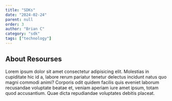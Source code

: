 ```yaml
---
title: "SDKs"
date: "2024-02-24"
parent: null
order: 3
author: "Brian C"
category: "sdk"
tags: ["technology"]
---
```


## About Resourses

Lorem ipsum dolor sit amet consectetur adipisicing elit. Molestias in cupiditate hic id a, labore rerum pariatur tenetur delectus incidunt natus quo magni commodi animi? Corporis odit quidem facilis quis eveniet laborum recusandae voluptate beatae et, veniam aperiam iure amet ipsum, totam quod accusantium. Quae dicta repudiandae voluptates debitis placeat.
